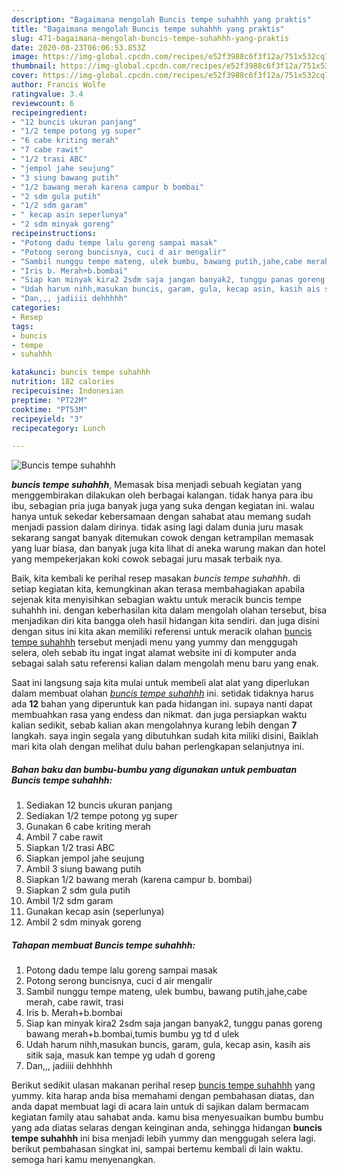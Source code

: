 ```yaml
---
description: "Bagaimana mengolah Buncis tempe suhahhh yang praktis"
title: "Bagaimana mengolah Buncis tempe suhahhh yang praktis"
slug: 471-bagaimana-mengolah-buncis-tempe-suhahhh-yang-praktis
date: 2020-08-23T06:06:53.853Z
image: https://img-global.cpcdn.com/recipes/e52f3988c6f3f12a/751x532cq70/buncis-tempe-suhahhh-foto-resep-utama.jpg
thumbnail: https://img-global.cpcdn.com/recipes/e52f3988c6f3f12a/751x532cq70/buncis-tempe-suhahhh-foto-resep-utama.jpg
cover: https://img-global.cpcdn.com/recipes/e52f3988c6f3f12a/751x532cq70/buncis-tempe-suhahhh-foto-resep-utama.jpg
author: Francis Wolfe
ratingvalue: 3.4
reviewcount: 6
recipeingredient:
- "12 buncis ukuran panjang"
- "1/2 tempe potong yg super"
- "6 cabe kriting merah"
- "7 cabe rawit"
- "1/2 trasi ABC"
- "jempol jahe seujung"
- "3 siung bawang putih"
- "1/2 bawang merah karena campur b bombai"
- "2 sdm gula putih"
- "1/2 sdm garam"
- " kecap asin seperlunya"
- "2 sdm minyak goreng"
recipeinstructions:
- "Potong dadu tempe lalu goreng sampai masak"
- "Potong serong buncisnya, cuci d air mengalir"
- "Sambil nunggu tempe mateng, ulek bumbu, bawang putih,jahe,cabe merah, cabe rawit, trasi"
- "Iris b. Merah+b.bombai"
- "Siap kan minyak kira2 2sdm saja jangan banyak2, tunggu panas goreng bawang merah+b.bombai,tumis bumbu yg td d ulek"
- "Udah harum nihh,masukan buncis, garam, gula, kecap asin, kasih ais sitik saja, masuk kan tempe yg udah d goreng"
- "Dan,,, jadiiii dehhhhh"
categories:
- Resep
tags:
- buncis
- tempe
- suhahhh

katakunci: buncis tempe suhahhh 
nutrition: 182 calories
recipecuisine: Indonesian
preptime: "PT22M"
cooktime: "PT53M"
recipeyield: "3"
recipecategory: Lunch

---
```



![Buncis tempe suhahhh](https://img-global.cpcdn.com/recipes/e52f3988c6f3f12a/751x532cq70/buncis-tempe-suhahhh-foto-resep-utama.jpg)

<b><i>buncis tempe suhahhh</i></b>, Memasak bisa menjadi sebuah kegiatan yang menggembirakan dilakukan oleh berbagai kalangan. tidak hanya para ibu ibu, sebagian pria juga banyak juga yang suka dengan kegiatan ini. walau hanya untuk sekedar kebersamaan dengan sahabat atau memang sudah menjadi passion dalam dirinya. tidak asing lagi dalam dunia juru masak sekarang sangat banyak ditemukan cowok dengan ketrampilan memasak yang luar biasa, dan banyak juga kita lihat di aneka warung makan dan hotel yang mempekerjakan koki cowok sebagai juru masak terbaik nya.



Baik, kita kembali ke perihal resep masakan <i>buncis tempe suhahhh</i>. di setiap kegiatan kita, kemungkinan akan terasa membahagiakan apabila sejenak kita menyisihkan sebagian waktu untuk meracik buncis tempe suhahhh ini. dengan keberhasilan kita dalam mengolah olahan tersebut, bisa menjadikan diri kita bangga oleh hasil hidangan kita sendiri. dan juga disini dengan situs ini kita akan memiliki referensi untuk meracik olahan <u>buncis tempe suhahhh</u> tersebut menjadi menu yang yummy dan menggugah selera, oleh sebab itu ingat ingat alamat website ini di komputer anda sebagai salah satu referensi kalian dalam mengolah menu baru yang enak.


Saat ini langsung saja kita mulai untuk membeli alat alat yang diperlukan dalam membuat olahan <u><i>buncis tempe suhahhh</i></u> ini. setidak tidaknya harus ada <b>12</b> bahan yang diperuntuk kan pada hidangan ini. supaya nanti dapat membuahkan rasa yang endess dan nikmat. dan juga persiapkan waktu kalian sedikit, sebab kalian akan mengolahnya kurang lebih dengan <b>7</b> langkah. saya ingin segala yang dibutuhkan sudah kita miliki disini, Baiklah mari kita olah dengan melihat dulu bahan perlengkapan selanjutnya ini.

<!--inarticleads1-->

##### Bahan baku dan bumbu-bumbu yang digunakan untuk pembuatan Buncis tempe suhahhh:

1. Sediakan 12 buncis ukuran panjang
1. Sediakan 1/2 tempe potong yg super
1. Gunakan 6 cabe kriting merah
1. Ambil 7 cabe rawit
1. Siapkan 1/2 trasi ABC
1. Siapkan jempol jahe seujung
1. Ambil 3 siung bawang putih
1. Siapkan 1/2 bawang merah (karena campur b. bombai)
1. Siapkan 2 sdm gula putih
1. Ambil 1/2 sdm garam
1. Gunakan  kecap asin (seperlunya)
1. Ambil 2 sdm minyak goreng




<!--inarticleads2-->

##### Tahapan membuat Buncis tempe suhahhh:

1. Potong dadu tempe lalu goreng sampai masak
1. Potong serong buncisnya, cuci d air mengalir
1. Sambil nunggu tempe mateng, ulek bumbu, bawang putih,jahe,cabe merah, cabe rawit, trasi
1. Iris b. Merah+b.bombai
1. Siap kan minyak kira2 2sdm saja jangan banyak2, tunggu panas goreng bawang merah+b.bombai,tumis bumbu yg td d ulek
1. Udah harum nihh,masukan buncis, garam, gula, kecap asin, kasih ais sitik saja, masuk kan tempe yg udah d goreng
1. Dan,,, jadiiii dehhhhh




Berikut sedikit ulasan makanan perihal resep <u>buncis tempe suhahhh</u> yang yummy. kita harap anda bisa memahami dengan pembahasan diatas, dan anda dapat membuat lagi di acara lain untuk di sajikan dalam bermacam kegiatan family atau sahabat anda. kamu bisa menyesuaikan bumbu bumbu yang ada diatas selaras dengan keinginan anda, sehingga hidangan <b>buncis tempe suhahhh</b> ini bisa menjadi lebih yummy dan menggugah selera lagi. berikut pembahasan singkat ini, sampai bertemu kembali di lain waktu. semoga hari kamu menyenangkan.
